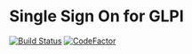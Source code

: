 # Single Sign On for GLPI

[![Build Status](https://travis-ci.org/edgardmessias/glpi-singlesignon.svg?branch=master)](https://travis-ci.org/edgardmessias/glpi-singlesignon)
[![CodeFactor](https://www.codefactor.io/repository/github/edgardmessias/glpi-singlesignon/badge)](https://www.codefactor.io/repository/github/edgardmessias/glpi-singlesignon)
